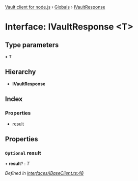 [Vault client for node.js](../README.md) › [Globals](../globals.md) › [IVaultResponse](ivaultresponse.md)

# Interface: IVaultResponse <**T**>

## Type parameters

▪ **T**

## Hierarchy

* **IVaultResponse**

## Index

### Properties

* [result](ivaultresponse.md#optional-result)

## Properties

### `Optional` result

• **result**? : *T*

*Defined in [interfaces/IBaseClient.ts:48](https://github.com/theogravity/vault-tacular/blob/3b53ca7/src/interfaces/IBaseClient.ts#L48)*
